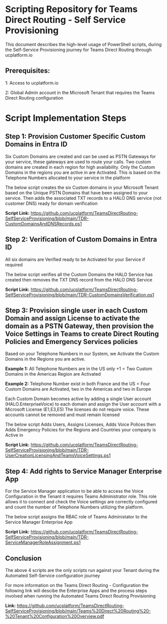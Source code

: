 # Scripting Repository for Teams Direct Routing - Self Service Provisioning 

This document describes the high-level usage of PowerShell scripts, during the Self-Service Provisioning journey for Teams Direct Routing through ucplatform.io

## Prerequisites:
1: Access to ucplatform.io 
 
2: Global Admin account in the Microsoft Tenant that requires the Teams Direct Routing configuration

# Script Implementation Steps

## Step 1: Provision Customer Specific Custom Domains in Entra ID 
Six Custom Domains are created and can be used as PSTN Gateways for your service, these gateways are used to route your calls. Two custom domains are created in each region for high availability. Only the Custom Domains in the regions you are active in are Activated. This is based on the Telephone Numbers allocated to your service in the platform

The below script creates the six Custom domains in your Microsoft Tenant based on the Unique PSTN Domains that have been assigned to your service. Then adds the associated TXT records to a HALO DNS service (not customer DNS) ready for domain verification

**Script Link:** https://github.com/ucplatform/TeamsDirectRouting-SelfServiceProvisioning/blob/main/TDR-CustomDomainsAndDNSRecords.ps1

## Step 2: Verification of Custom Domains in Entra ID 
All six domains are Verified ready to be Activated for your Service if required

The below script verifies all the Custom Domains the HALO Service has created then removes the TXT DNS record from the HALO DNS Service 

**Script Link:** https://github.com/ucplatform/TeamsDirectRouting-SelfServiceProvisioning/blob/main/TDR-CustomDomainsVerification.ps1

## Step 3: Provision single user in each Custom Domain and assign License to activate the domain as a PSTN Gateway, then provision the Voice Settings in Teams to create Direct Routing Policies and Emergency Services policies 
Based on your Telephone Numbers in our System, we Activate the Custom Domains in the Regions you are active.

**Example 1:** All Telephone Numbers are in the US only +1 = Two Custom Domains in the Americas Region are Activated 

**Example 2:** Telephone Number exist in both France and the US = Four Custom Domains are Activated, two in the Americas and two in Europe

Each Custom Domain becomes active by adding a single User account (HALO.EnterpriseVoice) to each domain and assign the User account with a Microsoft License (E1,E3,E5) The licenses do not require voice. These accounts cannot be removed and must remain licensed

The below script Adds Users, Assigns Licenses, Adds Voice Polices then Adds Emergency Policies for the Regions and Countries your company is Active in

**Script Link:** https://github.com/ucplatform/TeamsDirectRouting-SelfServiceProvisioning/blob/main/TDR-UserCreationLicensingAndTeamsVoiceSettings.ps1

## Step 4: Add rights to Service Manager Enterprise App
For the Service Manager application to be able to access the Voice Configuration in the Tenant it requires Teams Administrator role. This role allows it to connect and check the Voice settings are correctly configured and count the number of Telephone Numbers utilizing the platform.

The below script assigns the RBAC role of Teams Administator to the Service Manager Enterprise App

**Script Link:** https://github.com/ucplatform/TeamsDirectRouting-SelfServiceProvisioning/blob/main/TDR-ServiceManagerRoleAssignment.ps1

## Conclusion
The above 4 scripts are the only scripts run against your Tenant during the Automated Self-Service configuration journey

For more information on the Teams Direct Routing - Configuration the following link will descibe the Enterprise Apps and the process steps involved when running the Automated Teams Direct Routing Provisioning

**Link:** https://github.com/ucplatform/TeamsDirectRouting-SelfServiceProvisioning/blob/main/Teams%20Direct%20Routing%20-%20Tenant%20Configuration%20Overview.pdf
